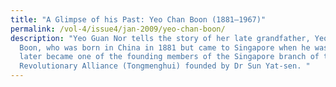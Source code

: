 ```yaml
---
title: "A Glimpse of his Past: Yeo Chan Boon (1881–1967)"
permalink: /vol-4/issue4/jan-2009/yeo-chan-boon/
description: "Yeo Guan Nor tells the story of her late grandfather, Yeo Chan
  Boon, who was born in China in 1881 but came to Singapore when he was 18. He
  later became one of the founding members of the Singapore branch of the
  Revolutionary Alliance (Tongmenghui) founded by Dr Sun Yat-sen. "
---
```

